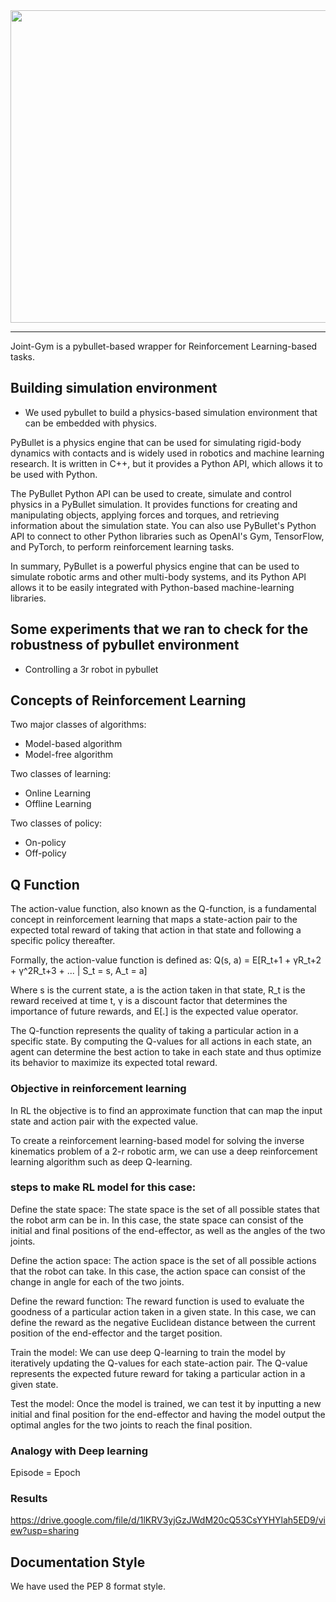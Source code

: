 
<div align = center>
<a href = "github.com/dwipdalal/joint-gym"><img width="700px" height="500px" src= "https://user-images.githubusercontent.com/76529011/215042798-66e1c161-3d6e-4670-a373-d335f91edc7d.png"></a>
</div>

--------------------------------

Joint-Gym is a pybullet-based wrapper for Reinforcement Learning-based tasks.

## Building simulation environment

- We used pybullet to build a physics-based simulation environment that can be embedded with physics. 

PyBullet is a physics engine that can be used for simulating rigid-body dynamics with contacts and is widely used in robotics and machine learning research. It is written in C++, but it provides a Python API, which allows it to be used with Python.

The PyBullet Python API can be used to create, simulate and control physics in a PyBullet simulation. It provides functions for creating and manipulating objects, applying forces and torques, and retrieving information about the simulation state. You can also use PyBullet's Python API to connect to other Python libraries such as OpenAI's Gym, TensorFlow, and PyTorch, to perform reinforcement learning tasks.

In summary, PyBullet is a powerful physics engine that can be used to simulate robotic arms and other multi-body systems, and its Python API allows it to be easily integrated with Python-based machine-learning libraries.


## Some experiments that we ran to check for the robustness of pybullet environment

- Controlling a 3r robot in pybullet

## Concepts of Reinforcement Learning 

Two major classes of algorithms:
- Model-based algorithm
- Model-free algorithm

Two classes of learning:
- Online Learning 
- Offline Learning

Two classes of policy:
- On-policy
- Off-policy

## Q Function
The action-value function, also known as the Q-function, is a fundamental concept in reinforcement learning that maps a state-action pair to the expected total reward of taking that action in that state and following a specific policy thereafter.

Formally, the action-value function is defined as:
Q(s, a) = E[R_t+1 + γR_t+2 + γ^2R_t+3 + ... | S_t = s, A_t = a]

Where s is the current state, a is the action taken in that state, R_t is the reward received at time t, γ is a discount factor that determines the importance of future rewards, and E[.] is the expected value operator.

The Q-function represents the quality of taking a particular action in a specific state. By computing the Q-values for all actions in each state, an agent can determine the best action to take in each state and thus optimize its behavior to maximize its expected total reward.

### Objective in reinforcement learning
In RL the objective is to find an approximate function that can map the input state and action pair with the expected value.  

To create a reinforcement learning-based model for solving the inverse kinematics problem of a 2-r robotic arm, we can use a deep reinforcement learning algorithm such as deep Q-learning.

### steps to make RL model for this case:

Define the state space: The state space is the set of all possible states that the robot arm can be in. In this case, the state space can consist of the initial and final positions of the end-effector, as well as the angles of the two joints.

Define the action space: The action space is the set of all possible actions that the robot can take. In this case, the action space can consist of the change in angle for each of the two joints.

Define the reward function: The reward function is used to evaluate the goodness of a particular action taken in a given state. In this case, we can define the reward as the negative Euclidean distance between the current position of the end-effector and the target position.

Train the model: We can use deep Q-learning to train the model by iteratively updating the Q-values for each state-action pair. The Q-value represents the expected future reward for taking a particular action in a given state.

Test the model: Once the model is trained, we can test it by inputting a new initial and final position for the end-effector and having the model output the optimal angles for the two joints to reach the final position.

### Analogy with Deep learning
Episode = Epoch

### Results
https://drive.google.com/file/d/1lKRV3yjGzJWdM20cQ53CsYYHYlah5ED9/view?usp=sharing

## Documentation Style
We have used the PEP 8 format style.
